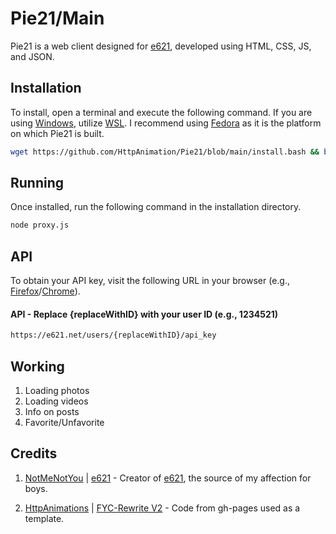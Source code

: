 # Pie21/Main

Pie21 is a web client designed for [e621](https://e621.net/), developed using HTML, CSS, JS, and JSON.

## Installation
To install, open a terminal and execute the following command. If you are using [Windows](https://www.microsoft.com/en-us/windows), utilize [WSL](https://learn.microsoft.com/en-us/windows/wsl/install). I recommend using [Fedora](https://github.com/WhitewaterFoundry/Fedora-Remix-for-WSL) as it is the platform on which Pie21 is built.
```bash
wget https://github.com/HttpAnimation/Pie21/blob/main/install.bash && bash install.bash
```

## Running
Once installed, run the following command in the installation directory.
```bash
node proxy.js
```

## API
To obtain your API key, visit the following URL in your browser (e.g., [Firefox](https://www.mozilla.org/en-US/firefox/new/)/[Chrome](https://www.google.com/chrome/)).

#### API - Replace {replaceWithID} with your user ID (e.g., 1234521)
```HTML
https://e621.net/users/{replaceWithID}/api_key
```
## Working
1) Loading photos
2) Loading videos
3) Info on posts
4) Favorite/Unfavorite

## Credits
1) [NotMeNotYou](https://e621.net/users/NotMeNotYou) | [e621](https://e621.net) - Creator of [e621](https://e621.net), the source of my affection for boys.

2) [HttpAnimations](https://github.com/HttpAnimation) | [FYC-Rewrite V2](https://github.com/HttpAnimation/FYC-Rewrite-V2/tree/Stable) - Code from gh-pages used as a template.
